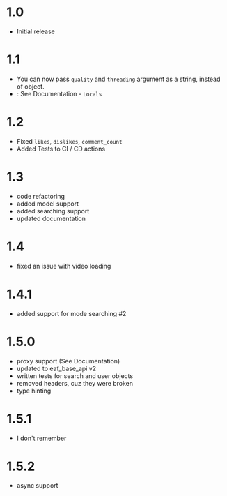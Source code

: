 # 1.0
- Initial release

# 1.1
- You can now pass `quality` and `threading` argument as a string, instead of object.
- : See Documentation - `Locals`

# 1.2
- Fixed `likes`, `dislikes`, `comment_count`
- Added Tests to CI / CD actions

# 1.3
- code refactoring
- added model support
- added searching support
- updated documentation

# 1.4
- fixed an issue with video loading

# 1.4.1
- added support for mode searching #2

# 1.5.0
- proxy support (See Documentation)
- updated to eaf_base_api v2
- written tests for search and user objects
- removed headers, cuz they were broken
- type hinting

# 1.5.1
- I don't remember

# 1.5.2
- async support